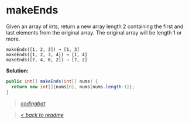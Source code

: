 # makeEnds

Given an array of ints, return a new array length 2 containing the first and last elements from the original array. The original array will be length 1 or more.

```
makeEnds([1, 2, 3]) → [1, 3]
makeEnds([1, 2, 3, 4]) → [1, 4]
makeEnds([7, 4, 6, 2]) → [7, 2]
```

**Solution:**

```java
public int[] makeEnds(int[] nums) {
  return new int[]{nums[0], nums[nums.length-1]};
}
```

> _[codingbat](http://codingbat.com/prob/p101230)_

> [< _back to readme_](/README.md)